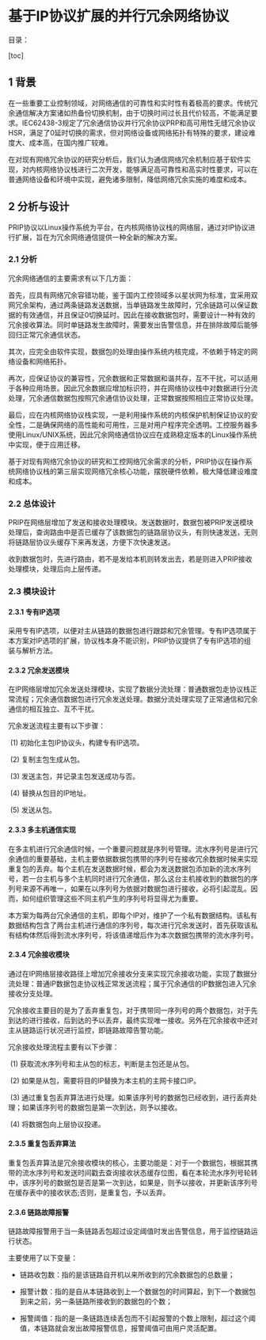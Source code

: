 # 基于IP协议扩展的并行冗余网络协议



目录：

[toc]

## 1 背景

在一些重要工业控制领域，对网络通信的可靠性和实时性有着极高的要求。传统冗余通信解决方案诸如热备份切换机制，由于切换时间过长且代价较高，不能满足要求。IEC62438-3规定了冗余通信协议并行冗余协议PRP和高可用性无缝冗余协议HSR，满足了0延时切换的需求，但对网络设备或网络拓扑有特殊的要求，建设难度大、成本高，在国内推广较难。

在对现有网络冗余协议的研究分析后，我们认为通信网络冗余机制应基于软件实现，对内核网络协议栈进行二次开发，能够满足高可靠性和高实时性要求，可以在普通网络设备和环境中实现，避免诸多限制，降低网络冗余实施的难度和成本。



## 2 分析与设计

PRIP协议以Linux操作系统为平台，在内核网络协议栈的网络层，通过对IP协议进行扩展，旨在为冗余网络通信提供一种全新的解决方案。

### 2.1 分析

冗余网络通信的主要需求有以下几方面：

首先，应具有网络冗余容错功能，鉴于国内工控领域多以星状网为标准，宜采用双网冗余架构，通过两条链路发送数据，当单链路发生故障时，冗余链路可以保证数据的有效通信，并且保证0切换延时。因此在接收数据包时，需要设计一种有效的冗余接收算法。同时单链路发生故障时，需要发出告警信息，并在排除故障后能够回归正常冗余通信状态。

其次，应完全由软件实现，数据包的处理由操作系统内核完成，不依赖于特定的网络设备和网络拓扑。

再次，应保证协议的兼容性，冗余数据和正常数据和谐共存，互不干扰，可以适用于各种应用场景。因此冗余数据应增加标识符，并在网络协议栈中对数据进行分流处理，冗余通信数据包按照冗余通信协议处理，正常数据按照相应正常协议处理。

最后，应在内核网络协议栈实现，一是利用操作系统的内核保护机制保证协议的安全性，二是确保网络的高性能和可用性，三是对用户程序完全透明。工控服务器多使用Linux/UNIX系统，因此冗余网络通信协议应在成熟稳定版本的Linux操作系统中实现，便于应用迁移。

基于对现有网络冗余协议的研究和工控网络冗余需求的分析，PRIP协议在操作系统网络协议栈的第三层实现网络冗余核心功能，摆脱硬件依赖，极大降低建设难度和成本。

 

### 2.2 总体设计

PRIP在网络层增加了发送和接收处理模块。发送数据时，数据包被PRIP发送模块处理后，查询路由中是否已缓存了该数据包的链路层协议头，有则快速发送，无则将链路层协议头缓存下来再发送，方便下次快速发送。

收到数据包时，先进行路由，若不是发给本机则转发出去，若是则进入PRIP接收处理模块，处理后向上层传递。



### 2.3 模块设计

#### 2.3.1 专有IP选项

采用专有IP选项，以便对主从链路的数据包进行跟踪和冗余管理。专有IP选项属于本方案对IP选项的扩展，协议栈本身不能识别，PRIP协议提供了专有IP选项的组装与解析方法。



#### 2.3.2 冗余发送模块

在IP网络层增加冗余发送处理模块，实现了数据分流处理：普通数据包走协议栈正常流程；冗余通信数据包进行冗余发送处理。数据分流处理实现了正常通信和冗余通信的相互独立、互不干扰。

冗余发送流程主要有以下步骤：

​	(1) 初始化主包IP协议头，构建专有IP选项。

​	(2) 复制主包生成从包。

​	(3) 发送主包，并记录主包发送成功与否。

​	(4) 替换从包目的IP地址。

​	(5) 发送从包。



#### 2.3.3 多主机通信实现

在多主机进行冗余通信时候，一个重要问题就是序列号管理。流水序列号是进行冗余通信的重要基础，主机主要依据数据包携带的序列号在接收冗余数据时候来实现重复包的丢弃。每个主机在发送数据时候，都会为发送数据包添加新的流水序列号，若一台主机与多个主机同时进行冗余通信，那么这台主机接收到的数据包的序列号来源不再唯一，如果在以序列号为依据对数据包进行接收，必将引起混乱。因而，如何组织管理这些不同主机产生的序列号将显得尤为重要。

本方案为每两台冗余通信的主机，即每个IP对，维护了一个私有数据结构。该私有数据结构包含了两台主机进行通信的序列号，每次进行冗余发送时，首先获取该私有结构体然后得到流水序列号，将该值递增后作为本次数据包携带的流水序列号。



#### 2.3.4 冗余接收模块

通过在IP网络层接收路径上增加冗余接收分支来实现冗余接收功能，实现了数据分流处理：普通IP数据包走协议栈正常发送流程；属于冗余通信的IP数据包进入冗余接收分支处理。

冗余接收主要目的是为了丢弃重复包，对于携带同一序列号的两个数据包，对于先到达的进行接收，后到达的予以丢弃，最终实现唯一接收。另外在冗余接收中还对主从链路运行状况进行监控，即链路故障告警功能。

冗余接收处理流程主要有以下步骤：

​	(1) 获取流水序列号和主从包的标志，判断是主包还是从包。

​	(2) 如果是从包，需要将目的IP替换为本主机的主网卡接口IP。

​	(3) 通过重复包丢弃算法进行处理。如果该序列号的数据包已经收到，进行丢弃处理；如果该序列号的数据包是第一次到达，则予以接收。

​	(4) 将数据包向上层协议投递。



#### 2.3.5 重复包丢弃算法

重复包丢弃算法是冗余接收模块的核心，主要功能是：对于一个数据包，根据其携带的流水序列号和发送时间戳去查询接收状态缓存位图，看在本轮流水序列号轮转中，该序列号的数据包是否是第一次到达，如果是，则予以接收，并更新该序列号在缓存表中的接收状态;否则，是重复包，予以丢弃。



#### 2.3.6 链路故障报警

链路故障报警用于当一条链路丢包超过设定阈值时发出告警信息，用于监控链路运行状态。

主要使用了以下变量：

- 链路收包数：指的是该链路自开机以来所收到的冗余数据包的总数量；

- 报警计数：指的是自从本链路收到上一个数据包的时间算起，到下一个数据包到来之前，另一条链路所接收到的数据包的个数；

- 报警阈值：指的是一条链路连续丢包而不引起报警的个数上限制，超过这个阈值，本链路就会发出故障报警信息，报警阈值可由用户灵活配置。